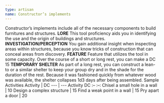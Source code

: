 ```yaml
---
type: artisan
name: Constructor’s implements
---
```

Constructor’s implements include all of the necessary components to build furnitures and structures.
__LORE__
This tool proficiency aids you in identifying the use and the origin of buildings and structures.
__INVESTIGATION/PERCEPTION__
You gain additional insight when inspecting areas within structures, because you know tricks of construction that can conceal areas from discovery.
__FEATURE__
Feature that utilizes the tool in some capacity.
Over the course of a short or long rest, you can make a DC 15
__TEMPORARY SHELTER__
As part of a long rest, you can construct a lean-to or a similar shelter to keep your group dry and in the shade for the duration of the rest. Because it was fashioned quickly from whatever wood was available, the shelter collapses 1d3 days after being assembled.
Sample Activities
Activity | DC
--- | ---
Activity	DC
:–	:–:
Chisel a small hole in a wall | 10
Design a complex structure | 15
Find a weak point in a wall | 15
Pry apart a door | 20
